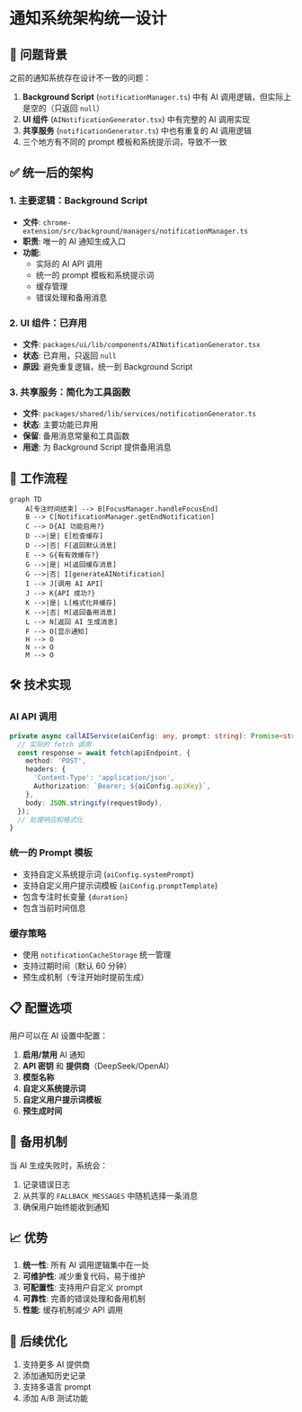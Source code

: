 # 通知系统架构统一设计

## 🎯 **问题背景**

之前的通知系统存在设计不一致的问题：

1. **Background Script** (`notificationManager.ts`) 中有 AI 调用逻辑，但实际上是空的（只返回 `null`）
2. **UI 组件** (`AINotificationGenerator.tsx`) 中有完整的 AI 调用实现
3. **共享服务** (`notificationGenerator.ts`) 中也有重复的 AI 调用逻辑
4. 三个地方有不同的 prompt 模板和系统提示词，导致不一致

## ✅ **统一后的架构**

### **1. 主要逻辑：Background Script**
- **文件**: `chrome-extension/src/background/managers/notificationManager.ts`
- **职责**: 唯一的 AI 通知生成入口
- **功能**:
  - 实际的 AI API 调用
  - 统一的 prompt 模板和系统提示词
  - 缓存管理
  - 错误处理和备用消息

### **2. UI 组件：已弃用**
- **文件**: `packages/ui/lib/components/AINotificationGenerator.tsx`
- **状态**: 已弃用，只返回 `null`
- **原因**: 避免重复逻辑，统一到 Background Script

### **3. 共享服务：简化为工具函数**
- **文件**: `packages/shared/lib/services/notificationGenerator.ts`
- **状态**: 主要功能已弃用
- **保留**: 备用消息常量和工具函数
- **用途**: 为 Background Script 提供备用消息

## 🔄 **工作流程**

```mermaid
graph TD
    A[专注时间结束] --> B[FocusManager.handleFocusEnd]
    B --> C[NotificationManager.getEndNotification]
    C --> D{AI 功能启用?}
    D -->|是| E[检查缓存]
    D -->|否| F[返回默认消息]
    E --> G{有有效缓存?}
    G -->|是| H[返回缓存消息]
    G -->|否| I[generateAINotification]
    I --> J[调用 AI API]
    J --> K{API 成功?}
    K -->|是| L[格式化并缓存]
    K -->|否| M[返回备用消息]
    L --> N[返回 AI 生成消息]
    F --> O[显示通知]
    H --> O
    N --> O
    M --> O
```

## 🛠 **技术实现**

### **AI API 调用**
```typescript
private async callAIService(aiConfig: any, prompt: string): Promise<string | null> {
  // 实际的 fetch 调用
  const response = await fetch(apiEndpoint, {
    method: 'POST',
    headers: {
      'Content-Type': 'application/json',
      Authorization: `Bearer; ${aiConfig.apiKey}`,
    },
    body: JSON.stringify(requestBody),
  });
  // 处理响应和格式化
}
```

### **统一的 Prompt 模板**
- 支持自定义系统提示词 (`aiConfig.systemPrompt`)
- 支持自定义用户提示词模板 (`aiConfig.promptTemplate`)
- 包含专注时长变量 `{duration}`
- 包含当前时间信息

### **缓存策略**
- 使用 `notificationCacheStorage` 统一管理
- 支持过期时间（默认 60 分钟）
- 预生成机制（专注开始时提前生成）

## 📋 **配置选项**

用户可以在 AI 设置中配置：

1. **启用/禁用** AI 通知
2. **API 密钥** 和 **提供商**（DeepSeek/OpenAI）
3. **模型名称**
4. **自定义系统提示词**
5. **自定义用户提示词模板**
6. **预生成时间**

## 🔧 **备用机制**

当 AI 生成失败时，系统会：

1. 记录错误日志
2. 从共享的 `FALLBACK_MESSAGES` 中随机选择一条消息
3. 确保用户始终能收到通知

## 📈 **优势**

1. **统一性**: 所有 AI 调用逻辑集中在一处
2. **可维护性**: 减少重复代码，易于维护
3. **可配置性**: 支持用户自定义 prompt
4. **可靠性**: 完善的错误处理和备用机制
5. **性能**: 缓存机制减少 API 调用

## 🚀 **后续优化**

1. 支持更多 AI 提供商
2. 添加通知历史记录
3. 支持多语言 prompt
4. 添加 A/B 测试功能
